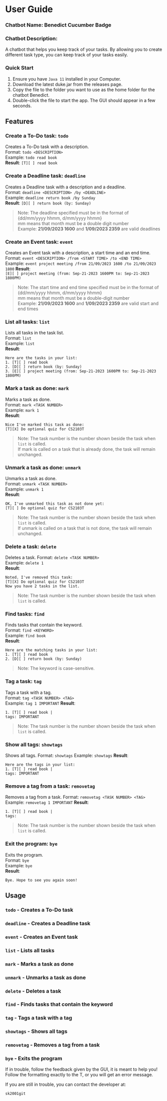 # User Guide
### Chatbot Name: Benedict Cucumber Badge
### Chatbot Description:   
A chatbot that helps you keep track of your tasks.
By allowing you to create different task type, you can keep track of your tasks easily.

### Quick Start 
1. Ensure you have `Java 11` installed in your Computer.
2. Download the latest duke.jar from the releases page.
3. Copy the file to the folder you want to use as the home folder for the chatbot Benedict.
4. Double-click the file to start the app. The GUI should appear in a few seconds.

## Features 

### Create a To-Do task: `todo`

Creates a To-Do task with a description.  
Format: `todo <DESCRIPTION>`  
Example: `todo read book`  
**Result**: `[T][ ] read book`

### Create a Deadline task: `deadline`
Creates a Deadline task with a description and a deadline.  
Format: `deadline <DESCRIPTION> /by <DEADLINE>`  
Example: `deadline return book /by Sunday`   
**Result**: `[D][ ] return book (by: Sunday)`

> Note: The deadline specified must be in the format of  
> {dd/mm/yyyy hhmm, d/mm/yyyy hhmm}  
> mm means that month must be a double digit number  
> Example: **21/09/2023 1600** and **1/09/2023 2359** are valid deadlines


### Create an Event task: `event`
Creates an Event task with a description, a start time and an end time.  
Format: `event <DESCRIPTION> /from <START TIME> /to <END TIME>`  
Example: `event project meeting /from 21/09/2023 1600 /to 21/09/2023 1800`
**Result**:   
`[E][ ] project meeting (from: Sep-21-2023 1600PM to: Sep-21-2023 1800PM)`

> Note: The start time and end time specified must be in the format of  
> {dd/mm/yyyy hhmm, d/mm/yyyy hhmm}  
> mm means that month must be a double-digit number  
> Example: **21/09/2023 1600** and **1/09/2023 2359** are valid start and end times 

### List all tasks: `list`
Lists all tasks in the task list.  
Format: `list`  
Example: `list`  
**Result**:
```
Here are the tasks in your list:
1. [T][ ] read book
2. [D][ ] return book (by: Sunday)
3. [E][ ] project meeting (from: Sep-21-2023 1600PM to: Sep-21-2023 1800PM)
```
### Mark a task as done: `mark`
Marks a task as done.  
Format: `mark <TASK NUMBER>`  
Example: `mark 1`  
**Result**:  
```
Nice I've marked this task as done: 
[T][X] Do optional quiz for CS2103T
```

>Note: The task number is the number shown beside the task when `list` is called.      
> If mark is called on a task that is already done, the task will remain unchanged.

### Unmark a task as done: `unmark`
Unmarks a task as done.   
Format: `unmark <TASK NUMBER>`  
Example: `unmark 1`  
**Result**:  
```
OK, I've unmarked this task as not done yet:
[T][ ] Do optional quiz for CS2103T
```
>Note: The task number is the number shown beside the task when `list` is called.  
> If unmark is called on a task that is not done, the task will remain unchanged.

### Delete a task: `delete`
Deletes a task.
Format: `delete <TASK NUMBER>`  
Example: `delete 1`  
**Result**:
```
Noted. I've removed this task:
[T][X] Do optional quiz for CS2103T
Now you have 2 tasks in the list.
```
>Note: The task number is the number shown beside the task when `list` is called.

### Find tasks: `find`
Finds tasks that contain the keyword.  
Format: `find <KEYWORD>`  
Example: `find book`  
**Result**:
```
Here are the matching tasks in your list:
1. [T][ ] read book
2. [D][ ] return book (by: Sunday)
```

>Note: The keyword is case-sensitive.

### Tag a task: `tag`
Tags a task with a tag.  
Format: `tag <TASK NUMBER> <TAG>`  
Example: `tag 1 IMPORTANT`
**Result**:  
```
1. [T][ ] read book | 
tags: IMPORTANT
```

>Note: The task number is the number shown beside the task when `list` is called.

### Show all tags: `showtags`
Shows all tags.
Format: `showtags`
Example: `showtags`
**Result**:  
```
Here are the tags in your list: 
1. [T][ ] read book |
tags: IMPORTANT
```

### Remove a tag from a task: `removetag`
Removes a tag from a task.
Format: `removetag <TASK NUMBER> <TAG>`
Example: `removetag 1 IMPORTANT`
**Result**:  
```
1. [T][ ] read book |
tags:
```

>Note: The task number is the number shown beside the task when `list` is called.


### Exit the program: `bye`
Exits the program.  
Format: `bye`  
Example: `bye`  
**Result**:  
```
Bye. Hope to see you again soon!
```
## Usage

### `todo` - Creates a To-Do task
### `deadline` - Creates a Deadline task
### `event` - Creates an Event task
### `list` - Lists all tasks
### `mark` - Marks a task as done
### `unmark` - Unmarks a task as done
### `delete` - Deletes a task
### `find` - Finds tasks that contain the keyword
### `tag` - Tags a task with a tag
### `showtags` - Shows all tags
### `removetag` - Removes a tag from a task
### `bye` - Exits the program

If in trouble, follow the feedback given by the GUI, it is meant to help you!  
Follow the formatting exactly to the T, or you will get an error message.

If you are still in trouble, you can contact the developer at:  
```
sk2001git
```
